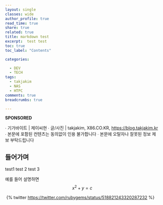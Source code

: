 ```yaml
---
layout: single
classes: wide
author_profile: true
read_time: true
share: true
related: true
title: markdown test
excerpt:  test test
toc: true
toc_label: "Contents"

categories:

  - DEV
  - TECH
tags:
  - takjakim
  - NAS
  - HTPC
comments: true
breadcrumbs: true

---
```


 **SPONSORED** 

∙ 기가바이트 | 제이씨현
∙ 글/사진 | takjakim, X86.CO.KR, https://blog.takjakim.kr
∙ 본문에 포함된 컨텐츠는 동의없이 인용 불가합니다
∙ 본문에 오탈자나 잘못된 정보 제보 부탁드립니다

## 들어가며

test1 test 2 test 3

예를 들어 설명하면  $$ x^2+y=c $$




​	{% twitter https://twitter.com/rubygems/status/518821243320287232 %}